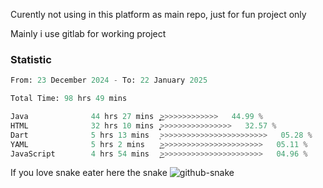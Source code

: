 Curently not using in this platform as main repo, just for fun project only

Mainly i use gitlab for working project

### Statistic
<!--START_SECTION:waka-->

```python
From: 23 December 2024 - To: 22 January 2025

Total Time: 98 hrs 49 mins

Java              44 hrs 27 mins  ͎͎͎͎͎͎͎͎͎͎͎͜>>>>>>>>>>>>>   44.99 %
HTML              32 hrs 10 mins  ͎͎͎͎͎͎͎͎͕>>>>>>>>>>>>>>>>   32.57 %
Dart              5 hrs 13 mins   ͎>>>>>>>>>>>>>>>>>>>>>>>>   05.28 %
YAML              5 hrs 2 mins    ͎͜>>>>>>>>>>>>>>>>>>>>>>>   05.11 %
JavaScript        4 hrs 54 mins   ͎͜>>>>>>>>>>>>>>>>>>>>>>>   04.96 %
```

<!--END_SECTION:waka-->

If you love snake eater here the snake 
<picture>
  <source media="(prefers-color-scheme: dark)" srcset="https://github.com/pradana4648/pradana4648/blob/c0566a83ca6ea5f2e46bab00e717c4c82b4b5c4c/github-contribution-grid-snake-dark.svg" />
  <source media="(prefers-color-scheme: light)" srcset="https://github.com/pradana4648/pradana4648/blob/c0566a83ca6ea5f2e46bab00e717c4c82b4b5c4c/github-contribution-grid-snake.svg" />
  <img alt="github-snake" src="https://github.com/pradana4648/pradana4648/blob/c0566a83ca6ea5f2e46bab00e717c4c82b4b5c4c/github-contribution-grid-snake.svg" />
</picture>
